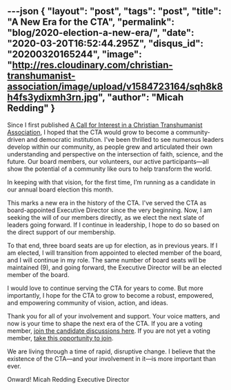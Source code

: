 ---json
{
	"layout": "post",
	"tags": "post",
    "title": "A New Era for the CTA",
    "permalink": "blog/2020-election-a-new-era/",
    "date": "2020-03-20T16:52:44.295Z",
    "disqus_id": "20200320165244",
    "image":  "http://res.cloudinary.com/christian-transhumanist-association/image/upload/v1584723164/sqh8k8h4fs3ydixmh3rn.jpg",
    "author": "Micah Redding"
}
---
Since I first published [A Call for Interest in a Christian Transhumanist Association](http://micahredding.com/blog/2013/07/07/interested-christian-transhumanism), I hoped that the CTA would grow to become a community-driven and democratic institution. I've been thrilled to see numerous leaders develop within our community, as people grew and articulated their own understanding and perspective on the intersection of faith, science, and the future. Our board members, our volunteers, our active participants—all show the potential of a community like ours to help transform the world.

In keeping with that vision, for the first time, I’m running as a candidate in our annual board election this month. 

This marks a new era in the history of the CTA. I've served the CTA as board-appointed Executive Director since the very beginning. Now, I am seeking the will of our members directly, as we elect the next slate of leaders going forward. If I continue in leadership, I hope to do so based on the direct support of our membership.

To that end, three board seats are up for election, as in previous years. If I am elected, I will transition from appointed to elected member of the board, and I will continue in my role. The same number of board seats will be maintained (9), and going forward, the Executive Director will be an elected member of the board.

I would love to continue serving the CTA for years to come. But more importantly, I hope for the CTA to grow to become a robust, empowered, and empowering community of vision, action, and ideas.

Thank you for all of your involvement and support. Your voice matters, and now is your time to shape the next era of the CTA. If you are a voting member, [join the candidate discussions here](https://www.facebook.com/groups/ChristianTranshumanistAssociation/). If you are not yet a voting member, [take this opportunity to join](https://www.christiantranshumanism.org/join).

We are living through a time of rapid, disruptive change. I believe that the existence of the CTA—and your involvement in it—is more important than ever.

Onward!
Micah Redding
Executive Director